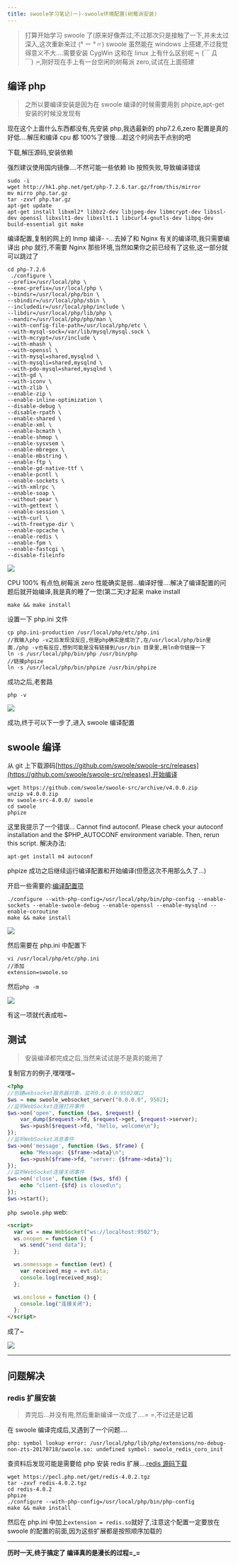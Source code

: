 ```yaml
---
title: swoole学习笔记(一)-swoole环境配置(树莓派安装)
---
```


> 打算开始学习 swoole 了(原来好像弄过,不过那次只是接触了一下,并未太过深入,这次重新来过 (° ー °〃)
> swoole 虽然能在 windows 上搭建,不过我觉得意义不大....需要安装 CygWin 这和在 linux 上有什么区别呢 ┑(￣ Д ￣)┍,刚好现在手上有一台空闲的树莓派 zero,试试在上面搭建

## 编译 php

> 之所以要编译安装是因为在 swoole 编译的时候需要用到 phpize,apt-get 安装的时候没发现有

现在这个上面什么东西都没有,先安装 php,我选最新的 php7.2.6,zero 配置是真的好低....解压和编译 cpu 都 100%了很慢....趁这个时间去干点别的吧

下载,解压源码,安装依赖

强烈建议使用国内镜像....不然可能一些依赖 lib 按照失败,导致编译错误

```
sudo -i
wget http://hk1.php.net/get/php-7.2.6.tar.gz/from/this/mirror
mv mirro php.tar.gz
tar -zxvf php.tar.gz
apt-get update
apt-get install libxml2* libbz2-dev libjpeg-dev libmcrypt-dev libssl-dev openssl libxslt1-dev libxslt1.1 libcurl4-gnutls-dev libpq-dev build-essential git make
```

编译配置,复制的网上的 lnmp 编译- -...去掉了和 Nginx 有关的编译项,我只需要编译出 php 就行,不需要 Nginx 那些环境,当然如果你之前已经有了这些,这一部分就可以跳过了

```
cd php-7.2.6
 ./configure \
--prefix=/usr/local/php \
--exec-prefix=/usr/local/php \
--bindir=/usr/local/php/bin \
--sbindir=/usr/local/php/sbin \
--includedir=/usr/local/php/include \
--libdir=/usr/local/php/lib/php \
--mandir=/usr/local/php/php/man \
--with-config-file-path=/usr/local/php/etc \
--with-mysql-sock=/var/lib/mysql/mysql.sock \
--with-mcrypt=/usr/include \
--with-mhash \
--with-openssl \
--with-mysql=shared,mysqlnd \
--with-mysqli=shared,mysqlnd \
--with-pdo-mysql=shared,mysqlnd \
--with-gd \
--with-iconv \
--with-zlib \
--enable-zip \
--enable-inline-optimization \
--disable-debug \
--disable-rpath \
--enable-shared \
--enable-xml \
--enable-bcmath \
--enable-shmop \
--enable-sysvsem \
--enable-mbregex \
--enable-mbstring \
--enable-ftp \
--enable-gd-native-ttf \
--enable-pcntl \
--enable-sockets \
--with-xmlrpc \
--enable-soap \
--without-pear \
--with-gettext \
--enable-session \
--with-curl \
--with-freetype-dir \
--enable-opcache \
--enable-redis \
--enable-fpm \
--enable-fastcgi \
--disable-fileinfo
```

![](img/01-swoole%E7%8E%AF%E5%A2%83%E9%85%8D%E7%BD%AE.assets/TIM%E6%88%AA%E5%9B%BE20180619143040-300x207.png)

CPU 100% 有点怕,树莓派 zero 性能确实是弱...编译好慢....解决了编译配置的问题后就开始编译,我是真的睡了一觉(第二天)才起来 make install

```
make && make install
```

设置一下 php.ini 文件

```
cp php.ini-production /usr/local/php/etc/php.ini
//我输入php -v之后发现没反应,但是php确实是成功了,在/usr/local/php/bin里面./php -v也有反应,想到可能是没有链接到/usr/bin 目录里,用ln命令链接一下
ln -s /usr/local/php/bin/php /usr/bin/php
//链接phpize
ln -s /usr/local/php/bin/phpize /usr/bin/phpize
```

成功之后,老套路

```
php -v
```

![](img/01-swoole%E7%8E%AF%E5%A2%83%E9%85%8D%E7%BD%AE.assets/TIM%E6%88%AA%E5%9B%BE20180620085032-300x87.png)

成功,终于可以下一步了,进入 swoole 编译配置

## swoole 编译

从 git 上下载源码[https://github.com/swoole/swoole-src/releases](https://github.com/swoole/swoole-src/releases),开始编译

```
wget https://github.com/swoole/swoole-src/archive/v4.0.0.zip
unzip v4.0.0.zip
mv swoole-src-4.0.0/ swoole
cd swoole
phpize
```

这里我提示了一个错误...
Cannot find autoconf. Please check your autoconf installation and the
$PHP_AUTOCONF environment variable. Then, rerun this script.
解决办法:

```
apt-get install m4 autoconf
```

phpize 成功之后继续运行编译配置和开始编译(但愿这次不用那么久了...)

开启一些需要的:[编译配置项](https://wiki.swoole.com/wiki/page/437.html)

```
./configure --with-php-config=/usr/local/php/bin/php-config --enable-sockets --enable-swoole-debug --enable-openssl --enable-mysqlnd --enable-coroutine
make && make install
```

![](img/01-swoole%E7%8E%AF%E5%A2%83%E9%85%8D%E7%BD%AE.assets/TIM%E6%88%AA%E5%9B%BE20180620095954-300x207.png)

然后需要在 php.ini 中配置下

```
vi /usr/local/php/etc/php.ini
//添加
extension=swoole.so
```

然后`php -m`

![](img/01-swoole%E7%8E%AF%E5%A2%83%E9%85%8D%E7%BD%AE.assets/TIM%E6%88%AA%E5%9B%BE20180620113804-300x207.png)

有这一项就代表成啦~

## 测试

> 安装编译都完成之后,当然来试试是不是真的能用了

复制官方的例子,嘿嘿嘿~

```php
<?php
//创建websocket服务器对象，监听0.0.0.0:9502端口
$ws = new swoole_websocket_server("0.0.0.0", 9502);
//监听WebSocket连接打开事件
$ws->on('open', function ($ws, $request) {
    var_dump($request->fd, $request->get, $request->server);
    $ws->push($request->fd, "hello, welcome\n");
});
//监听WebSocket消息事件
$ws->on('message', function ($ws, $frame) {
    echo "Message: {$frame->data}\n";
    $ws->push($frame->fd, "server: {$frame->data}");
});
//监听WebSocket连接关闭事件
$ws->on('close', function ($ws, $fd) {
    echo "client-{$fd} is closed\n";
});
$ws->start();
```

`php swoole.php`
web:

```html
<script>
  var ws = new WebSocket("ws://localhost:9502");
  ws.onopen = function () {
    ws.send("send data");
  };

  ws.onmessage = function (evt) {
    var received_msg = evt.data;
    console.log(received_msg);
  };

  ws.onclose = function () {
    console.log("连接关闭");
  };
</script>
```

成了~

![](img/01-swoole%E7%8E%AF%E5%A2%83%E9%85%8D%E7%BD%AE.assets/TIM%E6%88%AA%E5%9B%BE20180620114807-300x207.png)

---

## 问题解决

### redis 扩展安装

> 弄完后...并没有用,然后重新编译一次成了....= =,不过还是记着

在 swoole 编译完成后,又遇到了一个问题....

```
php: symbol lookup error: /usr/local/php/lib/php/extensions/no-debug-non-zts-20170718/swoole.so: undefined symbol: swoole_redis_coro_init
```

查资料后发现可能是需要给 php 安装 redis 扩展....[redis 源码下载](https://pecl.php.net/package/redis)

```
wget https://pecl.php.net/get/redis-4.0.2.tgz
tar -zxvf redis-4.0.2.tgz
cd redis-4.0.2
phpize
./configure --with-php-config=/usr/local/php/bin/php-config
make && make install
```

然后在 php.ini 中加上`extension = redis.so`就好了,注意这个配置一定要放在 swoole 的配置的前面,因为这些扩展都是按照顺序加载的

---

**历时一天,终于搞定了 编译真的是漫长的过程=\_=**
